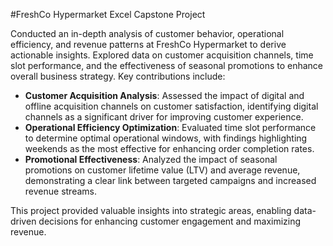 #FreshCo Hypermarket Excel Capstone Project

Conducted an in-depth analysis of customer behavior, operational efficiency, and revenue patterns at FreshCo Hypermarket to derive actionable insights. Explored data on customer acquisition channels, time slot performance, and the effectiveness of seasonal promotions to enhance overall business strategy. Key contributions include:  

- **Customer Acquisition Analysis**: Assessed the impact of digital and offline acquisition channels on customer satisfaction, identifying digital channels as a significant driver for improving customer experience.  
- **Operational Efficiency Optimization**: Evaluated time slot performance to determine optimal operational windows, with findings highlighting weekends as the most effective for enhancing order completion rates.  
- **Promotional Effectiveness**: Analyzed the impact of seasonal promotions on customer lifetime value (LTV) and average revenue, demonstrating a clear link between targeted campaigns and increased revenue streams.  

This project provided valuable insights into strategic areas, enabling data-driven decisions for enhancing customer engagement and maximizing revenue.
